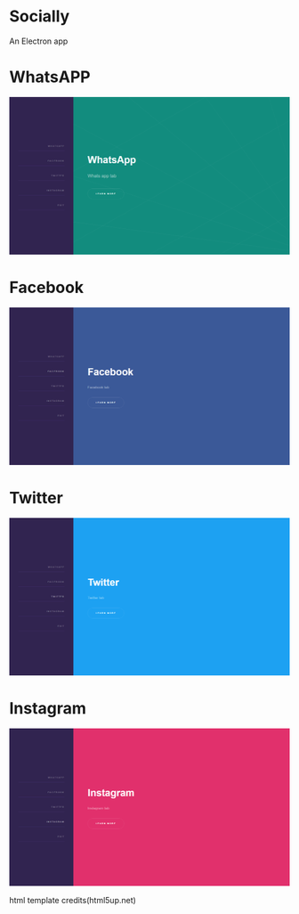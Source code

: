 # Socially
An Electron app

# WhatsAPP
![WhatsApp](https://github.com/Naveenkhasyap/Socially/blob/master/images/Screenshot%20(1).png?raw=true "Whats-App")

# Facebook
![FaceBook](https://github.com/Naveenkhasyap/Socially/blob/master/images/Screenshot%20(2).png?raw=true "FaceBook")

# Twitter
![Twitter](https://github.com/Naveenkhasyap/Socially/blob/master/images/Screenshot%20(3).png?raw=true "Twitter")

# Instagram
![Instagram](https://github.com/Naveenkhasyap/Socially/blob/master/images/Screenshot%20(4).png?raw=true "Instagram")


html template credits(html5up.net)
